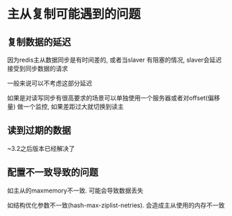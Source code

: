 # 主从复制可能遇到的问题

## 复制数据的延迟

因为redis主从数据同步是有时间差的, 或者当slaver 有阻塞的情况, slaver会延迟接受到同步数据的请求

一般来说可以不考虑这部分延迟

如果是对读写同步有很高要求的场景可以单独使用一个服务器或者对offset(偏移量) 做一个监控, 如果差距过大就切换到读主



## 读到过期的数据

~3.2之后版本已经解决了



## 配置不一致导致的问题

如主从的maxmemory不一致. 可能会导致数据丢失

如结构优化参数不一致(hash-max-ziplist-netries). 会造成主从使用的内存不一致



